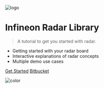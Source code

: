 <!-- _coverpage.md -->

![logo](./assets/images/infineonLogo.png ':size=200')

# Infineon Radar Library

> A tutorial to get you started with radar.

* Getting started with your radar board
* Interactive explanations of radar concepts
* Multiple demo use cases

[Get Started](#radar-library)
[Bitbucket](https://bitbucket.vih.infineon.com/projects/PMMEDGEAI/repos/24-ghz-radar/)

![color](#f0f0f0)
